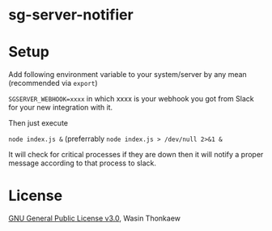 # sg-server-notifier


# Setup

Add following environment variable to your system/server by any mean (recommended via `export`)

`SGSERVER_WEBHOOK=xxxx` in which xxxx is your webhook you got from Slack for your new integration with it.

Then just execute

`node index.js &` (preferrably `node index.js > /dev/null 2>&1 &`

It will check for critical processes if they are down then it will notify a proper message according to that process to slack.

# License

[GNU General Public License v3.0](https://github.com/haxpor/sg-server-notifier/blob/master/LICENSE), Wasin Thonkaew
